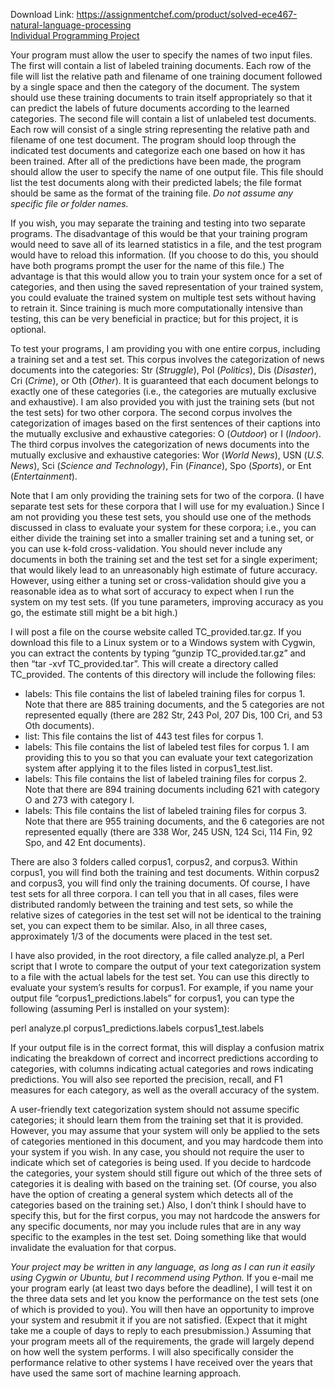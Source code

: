 Download Link: https://assignmentchef.com/product/solved-ece467-natural-language-processing
<br>
<u>Individual Programming Project</u>

Your program must allow the user to specify the names of two input files. The first will contain a list of labeled training documents. Each row of the file will list the relative path and filename of one training document followed by a single space and then the category of the document. The system should use these training documents to train itself appropriately so that it can predict the labels of future documents according to the learned categories. The second file will contain a list of unlabeled test documents. Each row will consist of a single string representing the relative path and filename of one test document. The program should loop through the indicated test documents and categorize each one based on how it has been trained. After all of the predictions have been made, the program should allow the user to specify the name of one output file. This file should list the test documents along with their predicted labels; the file format should be same as the format of the training file. <em>Do not assume any specific file or folder names.</em>




If you wish, you may separate the training and testing into two separate programs. The disadvantage of this would be that your training program would need to save all of its learned statistics in a file, and the test program would have to reload this information. (If you choose to do this, you should have both programs prompt the user for the name of this file.) The advantage is that this would allow you to train your system once for a set of categories, and then using the saved representation of your trained system, you could evaluate the trained system on multiple test sets without having to retrain it. Since training is much more computationally intensive than testing, this can be very beneficial in practice; but for this project, it is optional.




To test your programs, I am providing you with one entire corpus, including a training set and a test set. This corpus involves the categorization of news documents into the categories: Str (<em>Struggle</em>), Pol (<em>Politics</em>), Dis (<em>Disaster</em>), Cri (<em>Crime</em>), or Oth (<em>Other</em>). It is guaranteed that each document belongs to exactly one of these categories (i.e., the categories are mutually exclusive and exhaustive). I am also provided you with just the training sets (but not the test sets) for two other corpora. The second corpus involves the categorization of images based on the first sentences of their captions into the mutually exclusive and exhaustive categories: O (<em>Outdoor</em>) or I (<em>Indoor</em>). The third corpus involves the categorization of news documents into the mutually exclusive and exhaustive categories: Wor (<em>World News</em>), USN (<em>U.S. News</em>), Sci (<em>Science and Technology</em>), Fin (<em>Finance</em>), Spo (<em>Sports</em>), or Ent (<em>Entertainment</em>).




Note that I am only providing the training sets for two of the corpora. (I have separate test sets for these corpora that I will use for my evaluation.) Since I am not providing you these test sets, you should use one of the methods discussed in class to evaluate your system for these corpora; i.e., you can either divide the training set into a smaller training set and a tuning set, or you can use k-fold cross-validation. You should never include any documents in both the training set and the test set for a single experiment; that would likely lead to an unreasonably high estimate of future accuracy. However, using either a tuning set or cross-validation should give you a reasonable idea as to what sort of accuracy to expect when I run the system on my test sets. (If you tune parameters, improving accuracy as you go, the estimate still might be a bit high.)




I will post a file on the course website called TC_provided.tar.gz. If you download this file to a Linux system or to a Windows system with Cygwin, you can extract the contents by typing “gunzip TC_provided.tar.gz” and then “tar -xvf TC_provided.tar”. This will create a directory called TC_provided. The contents of this directory will include the following files:

<ul>

 <li>labels: This file contains the list of labeled training files for corpus 1. Note that there are 885 training documents, and the 5 categories are not represented equally (there are 282 Str, 243 Pol, 207 Dis, 100 Cri, and 53 Oth documents).</li>

 <li>list: This file contains the list of 443 test files for corpus 1.</li>

 <li>labels: This file contains the list of labeled test files for corpus 1. I am providing this to you so that you can evaluate your text categorization system after applying it to the files listed in corpus1_test.list.</li>

 <li>labels: This file contains the list of labeled training files for corpus 2. Note that there are 894 training documents including 621 with category O and 273 with category I.</li>

 <li>labels: This file contains the list of labeled training files for corpus 3. Note that there are 955 training documents, and the 6 categories are not represented equally (there are 338 Wor, 245 USN, 124 Sci, 114 Fin, 92 Spo, and 42 Ent documents).</li>

</ul>




There are also 3 folders called corpus1, corpus2, and corpus3. Within corpus1, you will find both the training and test documents. Within corpus2 and corpus3, you will find only the training documents. Of course, I have test sets for all three corpora. I can tell you that in all cases, files were distributed randomly between the training and test sets, so while the relative sizes of categories in the test set will not be identical to the training set, you can expect them to be similar. Also, in all three cases, approximately 1/3 of the documents were placed in the test set.




I have also provided, in the root directory, a file called analyze.pl, a Perl script that I wrote to compare the output of your text categorization system to a file with the actual labels for the test set. You can use this directly to evaluate your system’s results for corpus1. For example, if you name your output file “corpus1_predictions.labels” for corpus1, you can type the following (assuming Perl is installed on your system):




perl analyze.pl corpus1_predictions.labels corpus1_test.labels




If your output file is in the correct format, this will display a confusion matrix indicating the breakdown of correct and incorrect predictions according to categories, with columns indicating actual categories and rows indicating predictions. You will also see reported the precision, recall, and F1 measures for each category, as well as the overall accuracy of the system.




A user-friendly text categorization system should not assume specific categories; it should learn them from the training set that it is provided. However, you may assume that your system will only be applied to the sets of categories mentioned in this document, and you may hardcode them into your system if you wish. In any case, you should not require the user to indicate which set of categories is being used. If you decide to hardcode the categories, your system should still figure out which of the three sets of categories it is dealing with based on the training set. (Of course, you also have the option of creating a general system which detects all of the categories based on the training set.) Also, I don’t think I should have to specify this, but for the first corpus, you may not hardcode the answers for any specific documents, nor may you include rules that are in any way specific to the examples in the test set. Doing something like that would invalidate the evaluation for that corpus.




<em>Your project may be written in any language, as long as I can run it easily using Cygwin or Ubuntu, but I recommend using Python. </em>If you e-mail me your program early (at least two days before the deadline), I will test it on the three data sets and let you know the performance on the test sets (one of which is provided to you). You will then have an opportunity to improve your system and resubmit it if you are not satisfied. (Expect that it might take me a couple of days to reply to each presubmission.) Assuming that your program meets all of the requirements, the grade will largely depend on how well the system performs. I will also specifically consider the performance relative to other systems I have received over the years that have used the same sort of machine learning approach.








